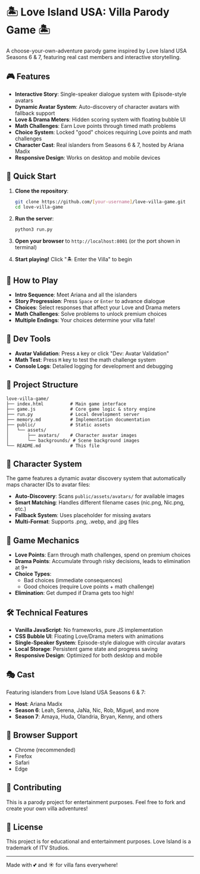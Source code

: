 # 🏝️ Love Island USA: Villa Parody Game 🏝️

A choose-your-own-adventure parody game inspired by Love Island USA Seasons 6 & 7, featuring real cast members and interactive storytelling.

## 🎮 Features

- **Interactive Story**: Single-speaker dialogue system with Episode-style avatars
- **Dynamic Avatar System**: Auto-discovery of character avatars with fallback support
- **Love & Drama Meters**: Hidden scoring system with floating bubble UI
- **Math Challenges**: Earn Love points through timed math problems
- **Choice System**: Locked "good" choices requiring Love points and math challenges
- **Character Cast**: Real islanders from Seasons 6 & 7, hosted by Ariana Madix
- **Responsive Design**: Works on desktop and mobile devices

## 🚀 Quick Start

1. **Clone the repository**:
   ```bash
   git clone https://github.com/[your-username]/love-villa-game.git
   cd love-villa-game
   ```

2. **Run the server**:
   ```bash
   python3 run.py
   ```

3. **Open your browser** to `http://localhost:8001` (or the port shown in terminal)

4. **Start playing!** Click "🏝️ Enter the Villa" to begin

## 🎯 How to Play

- **Intro Sequence**: Meet Ariana and all the islanders
- **Story Progression**: Press `Space` or `Enter` to advance dialogue
- **Choices**: Select responses that affect your Love and Drama meters
- **Math Challenges**: Solve problems to unlock premium choices
- **Multiple Endings**: Your choices determine your villa fate!

## 🔧 Dev Tools

- **Avatar Validation**: Press `A` key or click "Dev: Avatar Validation" 
- **Math Test**: Press `M` key to test the math challenge system
- **Console Logs**: Detailed logging for development and debugging

## 📁 Project Structure

```
love-villa-game/
├── index.html          # Main game interface
├── game.js             # Core game logic & story engine
├── run.py              # Local development server
├── memory.md           # Implementation documentation
├── public/             # Static assets
│   └── assets/
│       ├── avatars/    # Character avatar images
│       └── backgrounds/ # Scene background images
└── README.md           # This file
```

## 🎨 Character System

The game features a dynamic avatar discovery system that automatically maps character IDs to avatar files:

- **Auto-Discovery**: Scans `public/assets/avatars/` for available images
- **Smart Matching**: Handles different filename cases (nic.png, Nic.png, etc.)
- **Fallback System**: Uses placeholder for missing avatars
- **Multi-Format**: Supports .png, .webp, and .jpg files

## 💖 Game Mechanics

- **Love Points**: Earn through math challenges, spend on premium choices
- **Drama Points**: Accumulate through risky decisions, leads to elimination at 9+
- **Choice Types**: 
  - Bad choices (immediate consequences)
  - Good choices (require Love points + math challenge)
- **Elimination**: Get dumped if Drama gets too high!

## 🛠️ Technical Features

- **Vanilla JavaScript**: No frameworks, pure JS implementation
- **CSS Bubble UI**: Floating Love/Drama meters with animations
- **Single-Speaker System**: Episode-style dialogue with circular avatars
- **Local Storage**: Persistent game state and progress saving
- **Responsive Design**: Optimized for both desktop and mobile

## 🎭 Cast

Featuring islanders from Love Island USA Seasons 6 & 7:
- **Host**: Ariana Madix
- **Season 6**: Leah, Serena, JaNa, Nic, Rob, Miguel, and more
- **Season 7**: Amaya, Huda, Olandria, Bryan, Kenny, and others

## 📱 Browser Support

- Chrome (recommended)
- Firefox
- Safari
- Edge

## 🤝 Contributing

This is a parody project for entertainment purposes. Feel free to fork and create your own villa adventures!

## 📄 License

This project is for educational and entertainment purposes. Love Island is a trademark of ITV Studios.

---

Made with 💕 and ☀️ for villa fans everywhere!
